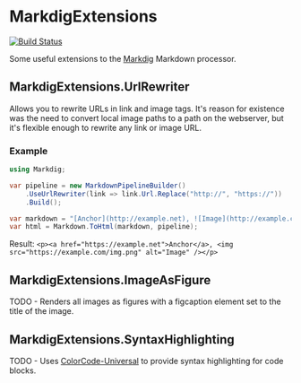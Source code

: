 # MarkdigExtensions
[![Build Status](https://dev.azure.com/arthurrump/Markdig.Extensions/_apis/build/status/CI?branchName=master)](https://dev.azure.com/arthurrump/Markdig.Extensions/_build/latest?definitionId=14&branchName=master)

Some useful extensions to the [Markdig](https://github.com/lunet-io/markdig) Markdown processor.

## MarkdigExtensions.UrlRewriter
Allows you to rewrite URLs in link and image tags. It's reason for existence was the need to convert local image paths to a path on the webserver, but it's flexible enough to rewrite any link or image URL.

### Example
```csharp
using Markdig;

var pipeline = new MarkdownPipelineBuilder()
    .UseUrlRewriter(link => link.Url.Replace("http://", "https://"))
    .Build();

var markdown = "[Anchor](http://example.net), ![Image](http://example.com/img.png)";
var html = Markdown.ToHtml(markdown, pipeline);
```

Result: `<p><a href="https://example.net">Anchor</a>, <img src="https://example.com/img.png" alt="Image" /></p>`

## MarkdigExtensions.ImageAsFigure
TODO - Renders all images as figures with a figcaption element set to the title of the image.

## MarkdigExtensions.SyntaxHighlighting
TODO - Uses [ColorCode-Universal](https://github.com/WilliamABradley/ColorCode-Universal) to provide syntax highlighting for code blocks.
